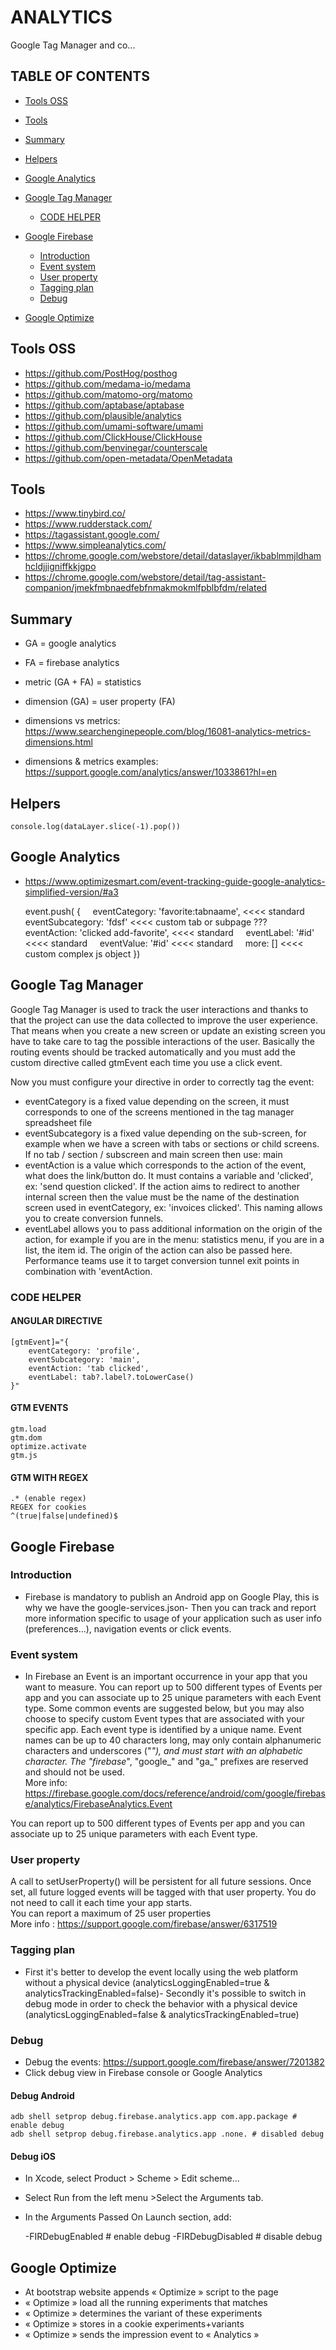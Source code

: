 # ANALYTICS

Google Tag Manager and co...

## TABLE OF CONTENTS

-   [Tools OSS](#tools-oss)

-   [Tools](#tools)

-   [Summary](#summary)

-   [Helpers](#helpers)

-   [Google Analytics](#google-analytics)

-   [Google Tag Manager](#google-tag-manager)

    -   [CODE HELPER](#code-helper)

-   [Google Firebase](#google-firebase)

    -   [Introduction](#introduction)
    -   [Event system](#event-system)
    -   [User property](#user-property)
    -   [Tagging plan](#tagging-plan)
    -   [Debug](#debug)

-   [Google Optimize](#google-optimize)

## Tools OSS

-   <https://github.com/PostHog/posthog>
-   <https://github.com/medama-io/medama>
-   <https://github.com/matomo-org/matomo>
-   <https://github.com/aptabase/aptabase>
-   <https://github.com/plausible/analytics>
-   <https://github.com/umami-software/umami>
-   <https://github.com/ClickHouse/ClickHouse>
-   <https://github.com/benvinegar/counterscale>
-   <https://github.com/open-metadata/OpenMetadata>

## Tools

-   <https://www.tinybird.co/>
-   <https://www.rudderstack.com/>
-   <https://tagassistant.google.com/>
-   <https://www.simpleanalytics.com/>
-   <https://chrome.google.com/webstore/detail/dataslayer/ikbablmmjldhamhcldjjigniffkkjgpo>
-   <https://chrome.google.com/webstore/detail/tag-assistant-companion/jmekfmbnaedfebfnmakmokmlfpblbfdm/related>

## Summary

-   GA = google analytics

-   FA = firebase analytics

-   metric (GA + FA) = statistics

-   dimension (GA) = user property (FA)

-   dimensions vs metrics: <https://www.searchenginepeople.com/blog/16081-analytics-metrics-dimensions.html>

-   dimensions & metrics examples: <https://support.google.com/analytics/answer/1033861?hl=en>

## Helpers

    console.log(dataLayer.slice(-1).pop())

## Google Analytics

-   <https://www.optimizesmart.com/event-tracking-guide-google-analytics-simplified-version/#a3>


    event.push(
    {
        eventCategory: 'favorite:tabnaame', <<<< standard
        eventSubcategory: 'fdsf' <<<< custom tab or subpage ???
        eventAction: 'clicked add-favorite', <<<< standard
        eventLabel: '#id' <<<< standard
        eventValue: '#id' <<<< standard
        more: [] <<<< custom complex js object
    })

## Google Tag Manager

Google Tag Manager is used to track the user interactions and thanks to that the project can use the data collected to improve the user experience. That means when you create a new screen or update an existing screen you have to take care to tag the possible interactions of the user. Basically the routing events should be tracked automatically and you must add the custom directive called gtmEvent each time you use a click event.

Now you must configure your directive in order to correctly tag the event:

-   eventCategory is a fixed value depending on the screen, it must corresponds to one of the screens mentioned in the tag manager spreadsheet file
-   eventSubcategory is a fixed value depending on the sub-screen, for example when we have a screen with tabs or sections or child screens. If no tab / section / subscreen and main screen then use: main
-   eventAction is a value which corresponds to the action of the event, what does the link/button do. It must contains a variable and 'clicked', ex: 'send question clicked'. If the action aims to redirect to another internal screen then the value must be the name of the destination screen used in eventCategory, ex: 'invoices clicked'. This naming allows you to create conversion funnels.
-   eventLabel allows you to pass additional information on the origin of the action, for example if you are in the menu: statistics menu, if you are in a list, the item id. The origin of the action can also be passed here. Performance teams use it to target conversion tunnel exit points in combination with 'eventAction.

### CODE HELPER

#### ANGULAR DIRECTIVE

    [gtmEvent]="{
        eventCategory: 'profile',
        eventSubcategory: 'main',
        eventAction: 'tab clicked',
        eventLabel: tab?.label?.toLowerCase()
    }"

#### GTM EVENTS

    gtm.load
    gtm.dom
    optimize.activate
    gtm.js

#### GTM WITH REGEX

    .* (enable regex)
    REGEX for cookies
    ^(true|false|undefined)$

## Google Firebase

### Introduction

-   Firebase is mandatory to publish an Android app on Google Play, this is why we have the google-services.json- Then you can track and report more information specific to usage of your application such as user info (preferences...), navigation events or click events.

### Event system

-   In Firebase an Event is an important occurrence in your app that you want to measure. You can report up to 500 different types of Events per app and you can associate up to 25 unique parameters with each Event type. Some common events are suggested below, but you may also choose to specify custom Event types that are associated with your specific app. Each event type is identified by a unique name. Event names can be up to 40 characters long, may only contain alphanumeric characters and underscores ("_"), and must start with an alphabetic character. The "firebase_", "google_" and "ga_" prefixes are reserved and should not be used.  
    More info: <https://firebase.google.com/docs/reference/android/com/google/firebase/analytics/FirebaseAnalytics.Event>

You can report up to 500 different types of Events per app and you can associate up to 25 unique parameters with each Event type.

### User property

A call to setUserProperty() will be persistent for all future sessions. Once set, all future logged events will be tagged with that user property. You do not need to call it each time your app starts.  
You can report a maximum of 25 user properties  
More info : <https://support.google.com/firebase/answer/6317519>

### Tagging plan

-   First it's better to develop the event locally using the web platform without a physical device (analyticsLoggingEnabled=true & analyticsTrackingEnabled=false)- Secondly it's possible to switch in debug mode in order to check the behavior with a physical device (analyticsLoggingEnabled=false & analyticsTrackingEnabled=true)

### Debug

-   Debug the events: <https://support.google.com/firebase/answer/7201382>
-   Click debug view in Firebase console or Google Analytics

#### Debug Android

    adb shell setprop debug.firebase.analytics.app com.app.package # enable debug
    adb shell setprop debug.firebase.analytics.app .none. # disabled debug

#### Debug iOS

-   In Xcode, select Product > Scheme > Edit scheme...
-   Select Run from the left menu >Select the Arguments tab.
-   In the Arguments Passed On Launch section, add:


    -FIRDebugEnabled # enable debug
    -FIRDebugDisabled # disable debug

## Google Optimize

-   At bootstrap website appends « Optimize » script to the page
-   « Optimize » load all the running experiments that matches 
-   « Optimize » determines the variant of these experiments
-   « Optimize » stores in a cookie experiments+variants
-   « Optimize » sends the impression event to « Analytics » 
